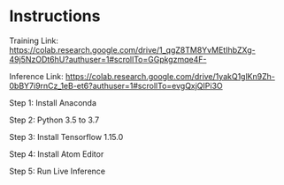 # Instructions

Training Link: https://colab.research.google.com/drive/1_qgZ8TM8YvMEtIhbZXg-49j5NzODt6hU?authuser=1#scrollTo=GGpkgzmqe4F-

Inference Link: https://colab.research.google.com/drive/1yakQ1glKn9Zh-0bBY7i9rnCz_1eB-et6?authuser=1#scrollTo=evgQxjQIPi3O

Step 1: Install Anaconda

Step 2: Python 3.5 to 3.7

Step 3: Install Tensorflow 1.15.0

Step 4: Install Atom Editor

Step 5: Run Live Inference
